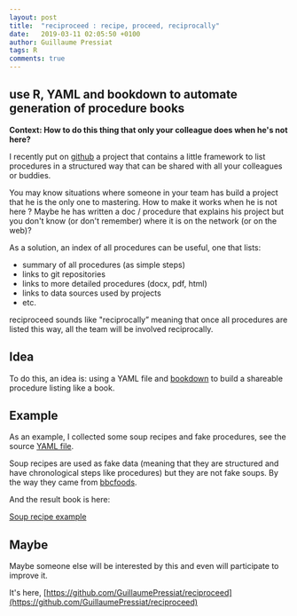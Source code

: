 ```yaml
---
layout: post
title:  "reciproceed : recipe, proceed, reciprocally"
date:   2019-03-11 02:05:50 +0100
author: Guillaume Pressiat
tags: R
comments: true
---
```




## use R, YAML and bookdown to automate generation of procedure books


<!--more-->

**Context: How to do this thing that only your colleague does when he's not here?**

I recently put on [github](https://github.com/GuillaumePressiat/reciproceed) a project that contains a little framework to list procedures in a structured way that can be shared with all your colleagues or buddies.

You may know situations where someone in your team has build a project that he is the only one to mastering. How to make it works when he is not here ? Maybe he has written a doc / procedure that explains his project but you don't know (or don't remember) where it is on the network (or on the web)? 

As a solution, an index of all procedures can be useful, one that lists:

- summary of all procedures (as simple steps)
- links to git repositories
- links to more detailed procedures (docx, pdf, html)
- links to data sources used by projects
- etc.

reciproceed sounds like "reciprocally” meaning that once all procedures are listed this way, all the team will be involved reciprocally.

## Idea

To do this, an idea is: using a YAML file and [bookdown](https://bookdown.org) to build a shareable procedure listing like a book.

## Example

As an example, I collected some soup recipes and fake procedures, see the source [YAML file](https://github.com/GuillaumePressiat/reciproceed/blob/master/index_procedures.yaml).

Soup recipes are used as fake data (meaning that they are structured and have chronological steps like procedures) but they are not fake soups. By the way they came from [bbcfoods](https://www.bbcgoodfood.com/recipes).

And the result book is here:

[Soup recipe example](https://guillaumepressiat.github.io/reciproceed/)

## Maybe

Maybe someone else will be interested by this and even will participate to improve it.

It's here, [https://github.com/GuillaumePressiat/reciproceed](https://github.com/GuillaumePressiat/reciproceed)
